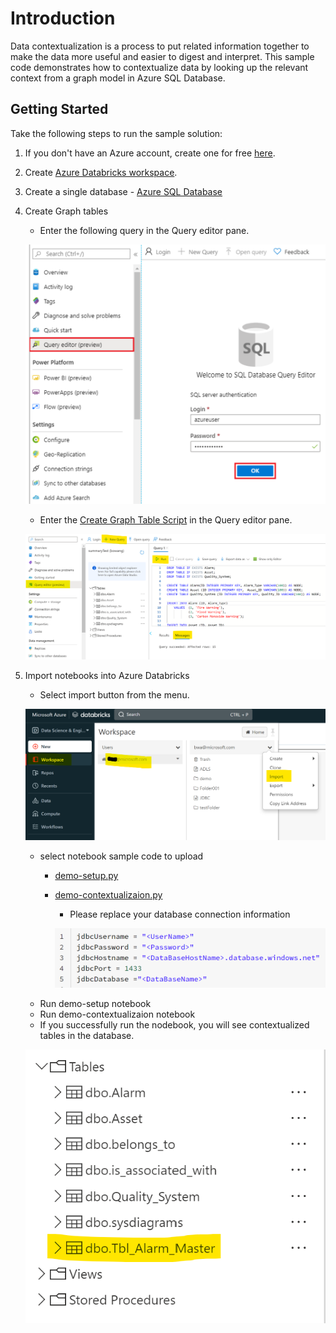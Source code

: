 # Introduction

Data contextualization is a process to put related information together to make the data more useful and easier to digest and interpret. This sample code demonstrates how to contextualize data by looking up the relevant context from a graph model in Azure SQL Database.

## Getting Started

Take the following steps to run the sample solution:

1. If you don't have an Azure account, create one for free [here](https://azure.microsoft.com/en-us/free/).
2. Create [Azure Databricks workspace](https://learn.microsoft.com/en-us/azure/databricks/getting-started/).
3. Create a single database - [Azure SQL Database](https://learn.microsoft.com/en-us/azure/azure-sql/database/single-database-create-quickstart?view=azuresql&tabs=azure-portal)
4. Create Graph tables
    - Enter the following query in the Query editor pane.

    ![Create-SQL-graph](./images/Create-SQL-graph.png)
    - Enter the [Create Graph Table Script](./src/sql/create-graph.sql) in the Query editor pane.

    ![Create-SQL-graph](./images/Run-SQL-graph.png)
5. Import notebooks into Azure Databricks
    - Select import button from the menu.

    ![import](./images/import_databricks.png)
    - select notebook sample code to upload
        - [demo-setup.py](./src/notebooks/demo-setup.py)
        - [demo-contextualizaion.py](./src/notebooks/demo-contextualizaion.py)
            - Please replace your database connection information

            ![import](./images/demo-databricks-notebook-01.png)
    - Run demo-setup notebook
    - Run demo-contextualizaion notebook
    - If you successfully run the nodebook, you will see contextualized tables in the database.

    ![import](./images/contextualizedTable.png)
